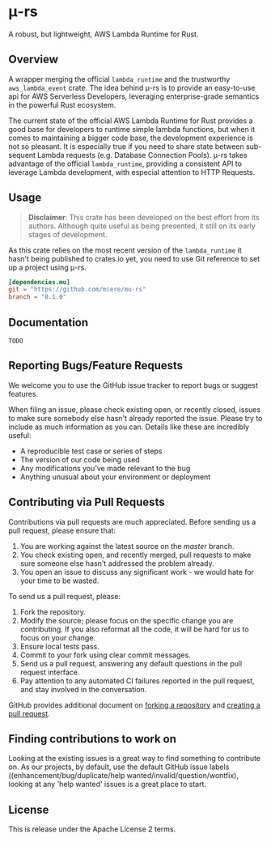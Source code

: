 # μ-rs
A robust, but lightweight, AWS Lambda Runtime for Rust.

## Overview
A wrapper merging the official `lambda_runtime` and the trustworthy `aws_lambda_event`
crate. The idea behind μ-rs is to provide an easy-to-use api for AWS Serverless Developers,
leveraging enterprise-grade semantics in the powerful Rust ecosystem.

The current state of the official AWS Lambda Runtime for Rust
provides a good base for developers to runtime simple lambda functions, but when it comes to
maintaining a bigger code base, the development experience is not so pleasant. It is especially
true if you need to share state between sub-sequent Lambda requests (e.g. Database Connection
Pools). μ-rs takes advantage of the official `lambda_runtime`, providing a consistent API
to leverage Lambda development, with especial attention to HTTP Requests. 

## Usage
> **Disclaimer**:
This crate has been developed on the best effort from its authors. Although quite useful as being
> presented, it still on its early stages of development.

As this crate relies on the most recent version of the `lambda_runtime` it hasn't being published
to crates.io yet, you need to use Git reference to set up a project using μ-rs.

```toml
[dependencies.mu]
git = "https://github.com/miere/mu-rs"
branch = "0.1.0"
```

## Documentation
`TODO`

## Reporting Bugs/Feature Requests
We welcome you to use the GitHub issue tracker to report bugs or suggest features.

When filing an issue, please check existing open, or recently closed, issues to make sure somebody else hasn't already
reported the issue. Please try to include as much information as you can. Details like these are incredibly useful:

* A reproducible test case or series of steps
* The version of our code being used
* Any modifications you've made relevant to the bug
* Anything unusual about your environment or deployment


## Contributing via Pull Requests
Contributions via pull requests are much appreciated. Before sending us a pull request, please ensure that:

1. You are working against the latest source on the *master* branch.
2. You check existing open, and recently merged, pull requests to make sure someone else hasn't addressed the problem already.
3. You open an issue to discuss any significant work - we would hate for your time to be wasted.

To send us a pull request, please:

1. Fork the repository.
2. Modify the source; please focus on the specific change you are contributing. If you also reformat all the code, it will be hard for us to focus on your change.
3. Ensure local tests pass.
4. Commit to your fork using clear commit messages.
5. Send us a pull request, answering any default questions in the pull request interface.
6. Pay attention to any automated CI failures reported in the pull request, and stay involved in the conversation.

GitHub provides additional document on [forking a repository](https://help.github.com/articles/fork-a-repo/) and
[creating a pull request](https://help.github.com/articles/creating-a-pull-request/).


## Finding contributions to work on
Looking at the existing issues is a great way to find something to contribute on. As our projects, by default, use the default GitHub issue labels ((enhancement/bug/duplicate/help wanted/invalid/question/wontfix), looking at any 'help wanted' issues is a great place to start.

## License
This is release under the Apache License 2 terms.
